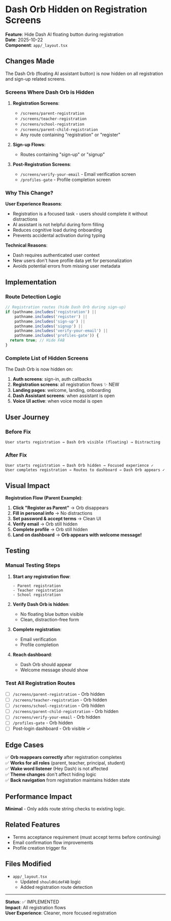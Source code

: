 # Dash Orb Hidden on Registration Screens

**Feature**: Hide Dash AI floating button during registration  
**Date**: 2025-10-22  
**Component**: `app/_layout.tsx`

## Changes Made

The Dash Orb (floating AI assistant button) is now hidden on all registration and sign-up related screens.

### Screens Where Dash Orb is Hidden

1. **Registration Screens**:
   - `/screens/parent-registration`
   - `/screens/teacher-registration`
   - `/screens/school-registration`
   - `/screens/parent-child-registration`
   - Any route containing "registration" or "register"

2. **Sign-up Flows**:
   - Routes containing "sign-up" or "signup"
   
3. **Post-Registration Screens**:
   - `/screens/verify-your-email` - Email verification screen
   - `/profiles-gate` - Profile completion screen

### Why This Change?

**User Experience Reasons**:
- Registration is a focused task - users should complete it without distractions
- AI assistant is not helpful during form filling
- Reduces cognitive load during onboarding
- Prevents accidental activation during typing

**Technical Reasons**:
- Dash requires authenticated user context
- New users don't have profile data yet for personalization
- Avoids potential errors from missing user metadata

## Implementation

### Route Detection Logic

```typescript
// Registration routes (hide Dash Orb during sign-up)
if (pathname.includes('registration') ||
    pathname.includes('register') ||
    pathname.includes('sign-up') ||
    pathname.includes('signup') ||
    pathname.includes('verify-your-email') ||
    pathname.includes('profiles-gate')) {
  return true; // Hide FAB
}
```

### Complete List of Hidden Screens

The Dash Orb is now hidden on:

1. **Auth screens**: sign-in, auth callbacks
2. **Registration screens**: all registration flows ✨ NEW
3. **Landing pages**: welcome, landing, onboarding
4. **Dash Assistant screens**: when assistant is open
5. **Voice UI active**: when voice modal is open

## User Journey

### Before Fix
```
User starts registration → Dash Orb visible (floating) → Distracting
```

### After Fix
```
User starts registration → Dash Orb hidden → Focused experience ✓
User completes registration → Routes to dashboard → Dash Orb appears ✓
```

## Visual Impact

**Registration Flow (Parent Example)**:
1. **Click "Register as Parent"** → Orb disappears
2. **Fill in personal info** → No distractions
3. **Set password & accept terms** → Clean UI
4. **Verify email** → Orb still hidden
5. **Complete profile** → Orb still hidden
6. **Land on dashboard** → **Orb appears with welcome message!**

## Testing

### Manual Testing Steps

1. **Start any registration flow**:
   ```
   - Parent registration
   - Teacher registration
   - School registration
   ```

2. **Verify Dash Orb is hidden**:
   - No floating blue button visible
   - Clean, distraction-free form

3. **Complete registration**:
   - Email verification
   - Profile completion

4. **Reach dashboard**:
   - Dash Orb should appear
   - Welcome message should show

### Test All Registration Routes

- [ ] `/screens/parent-registration` - Orb hidden
- [ ] `/screens/teacher-registration` - Orb hidden
- [ ] `/screens/school-registration` - Orb hidden
- [ ] `/screens/parent-child-registration` - Orb hidden
- [ ] `/screens/verify-your-email` - Orb hidden
- [ ] `/profiles-gate` - Orb hidden
- [ ] Post-login dashboard - Orb visible ✓

## Edge Cases

✅ **Orb reappears correctly** after registration completes  
✅ **Works for all roles** (parent, teacher, principal, student)  
✅ **Wake word listener** (Hey Dash) is not affected  
✅ **Theme changes** don't affect hiding logic  
✅ **Back navigation** from registration maintains hidden state  

## Performance Impact

**Minimal** - Only adds route string checks to existing logic.

## Related Features

- Terms acceptance requirement (must accept terms before continuing)
- Email confirmation flow improvements
- Profile creation trigger fix

## Files Modified

- `app/_layout.tsx`
  - Updated `shouldHideFAB` logic
  - Added registration route detection

---

**Status**: ✅ IMPLEMENTED  
**Impact**: All registration flows  
**User Experience**: Cleaner, more focused registration
